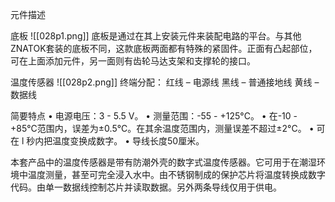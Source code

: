 元件描述

底板
![[028p1.png]]
底板是通过在其上安装元件来装配电路的平台。与其他ZNATOK套装的底板不同，这款底板两面都有特殊的紧固件。正面有凸起部位，可在上面添加元件，另一面则有齿轮马达支架和支撑轮的接口。

温度传感器
![[028p2.png]]
终端分配：
红线 – 电源线
黑线 – 普通接地线
黄线 – 数据线

简要特点
• 电源电压：3 - 5.5 V。
• 测量范围：-55 - +125°C。
• 在-10 - +85°C范围内，误差为±0.5°C。在其余温度范围内，测量误差不超过±2°C。
• 可在 l 秒内把温度变换成数字。
• 导线长度50厘米。

本套产品中的温度传感器是带有防潮外壳的数字式温度传感器。它可用于在潮湿环境中温度测量，甚至可完全浸入水中。由不锈钢制成的保护芯片将温度转换成数字代码。由单一数据线控制芯片并读取数据。另外两条导线仅用于供电。